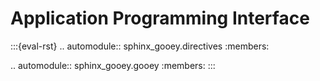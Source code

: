 # Application Programming Interface

:::{eval-rst}
.. automodule:: sphinx_gooey.directives
   :members:

.. automodule:: sphinx_gooey.gooey
   :members:
:::
